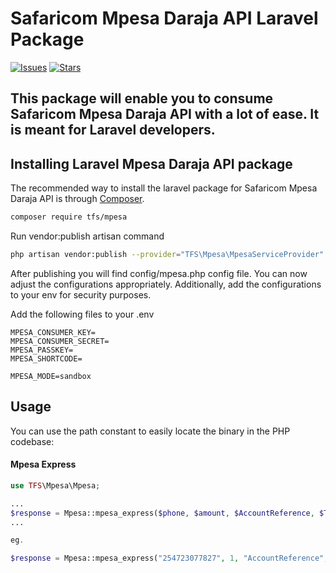 # Safaricom Mpesa Daraja API Laravel Package

[![Issues](https://img.shields.io/github/issues/kelvinthiongo/mpesa?style=flat-square)](https://github.com/kelvinthiongo/mpesa/issues)
[![Stars](https://img.shields.io/github/stars/kelvinthiongo/mpesa?style=flat-square)](https://github.com/kelvinthiongo/mpesa/stargazers)

## This package will enable you to consume Safaricom Mpesa Daraja API with a lot of ease. It is meant for Laravel developers.


## Installing Laravel Mpesa Daraja API package

The recommended way to install the laravel package for Safaricom Mpesa Daraja API is through
[Composer](https://getcomposer.org/).

```bash
composer require tfs/mpesa
```

Run vendor:publish artisan command

```bash
php artisan vendor:publish --provider="TFS\Mpesa\MpesaServiceProvider"
```

After publishing you will find config/mpesa.php config file. You can now adjust the configurations appropriately. Additionally, add the configurations to your env for security purposes.

Add the following files to your .env
```env
MPESA_CONSUMER_KEY=
MPESA_CONSUMER_SECRET=
MPESA_PASSKEY=
MPESA_SHORTCODE=

MPESA_MODE=sandbox
```

## Usage

You can use the path constant to easily locate the binary in the PHP codebase: 

#### Mpesa Express

``` php
use TFS\Mpesa\Mpesa;

...
$response = Mpesa::mpesa_express($phone, $amount, $AccountReference, $TransactionDesc);
...

eg.

$response = Mpesa::mpesa_express("254723077827", 1, "AccountReference", "TransactionDesc");
```
